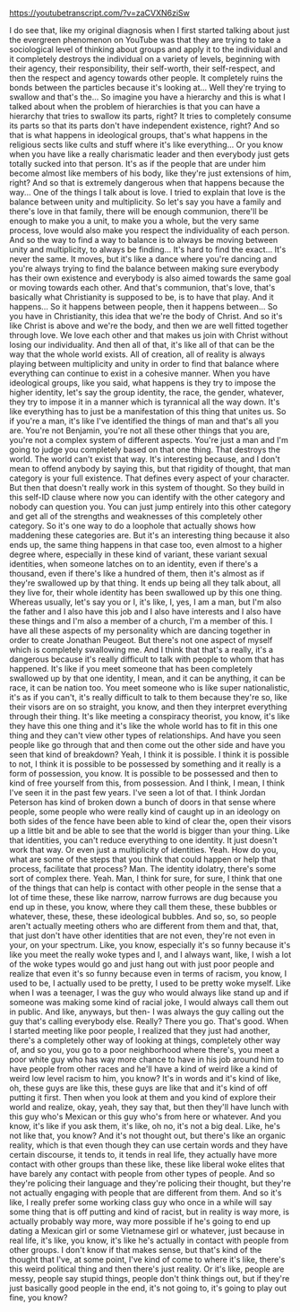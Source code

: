 https://youtubetranscript.com/?v=zaCVXN6ziSw

 I do see that, like my original diagnosis when I first started talking about just the evergreen phenomenon on YouTube was that they are trying to take a sociological level of thinking about groups and apply it to the individual and it completely destroys the individual on a variety of levels, beginning with their agency, their responsibility, their self-worth, their self-respect, and then the respect and agency towards other people. It completely ruins the bonds between the particles because it's looking at... Well they're trying to swallow and that's the... So imagine you have a hierarchy and this is what I talked about when the problem of hierarchies is that you can have a hierarchy that tries to swallow its parts, right? It tries to completely consume its parts so that its parts don't have independent existence, right? And so that is what happens in ideological groups, that's what happens in the religious sects like cults and stuff where it's like everything... Or you know when you have like a really charismatic leader and then everybody just gets totally sucked into that person. It's as if the people that are under him become almost like members of his body, like they're just extensions of him, right? And so that is extremely dangerous when that happens because the way... One of the things I talk about is love. I tried to explain that love is the balance between unity and multiplicity. So let's say you have a family and there's love in that family, there will be enough communion, there'll be enough to make you a unit, to make you a whole, but the very same process, love would also make you respect the individuality of each person. And so the way to find a way to balance is to always be moving between unity and multiplicity, to always be finding... It's hard to find the exact... It's never the same. It moves, but it's like a dance where you're dancing and you're always trying to find the balance between making sure everybody has their own existence and everybody is also aimed towards the same goal or moving towards each other. And that's communion, that's love, that's basically what Christianity is supposed to be, is to have that play. And it happens... So it happens between people, then it happens between... So you have in Christianity, this idea that we're the body of Christ. And so it's like Christ is above and we're the body, and then we are well fitted together through love. We love each other and that makes us join with Christ without losing our individuality. And then all of that, it's like all of that can be the way that the whole world exists. All of creation, all of reality is always playing between multiplicity and unity in order to find that balance where everything can continue to exist in a cohesive manner. When you have ideological groups, like you said, what happens is they try to impose the higher identity, let's say the group identity, the race, the gender, whatever, they try to impose it in a manner which is tyrannical all the way down. It's like everything has to just be a manifestation of this thing that unites us. So if you're a man, it's like I've identified the things of man and that's all you are. You're not Benjamin, you're not all these other things that you are, you're not a complex system of different aspects. You're just a man and I'm going to judge you completely based on that one thing. That destroys the world. The world can't exist that way. It's interesting because, and I don't mean to offend anybody by saying this, but that rigidity of thought, that man category is your full existence. That defines every aspect of your character. But then that doesn't really work in this system of thought. So they build in this self-ID clause where now you can identify with the other category and nobody can question you. You can just jump entirely into this other category and get all of the strengths and weaknesses of this completely other category. So it's one way to do a loophole that actually shows how maddening these categories are. But it's an interesting thing because it also ends up, the same thing happens in that case too, even almost to a higher degree where, especially in these kind of variant, these variant sexual identities, when someone latches on to an identity, even if there's a thousand, even if there's like a hundred of them, then it's almost as if they're swallowed up by that thing. It ends up being all they talk about, all they live for, their whole identity has been swallowed up by this one thing. Whereas usually, let's say you or I, it's like, I, yes, I am a man, but I'm also the father and I also have this job and I also have interests and I also have these things and I'm also a member of a church, I'm a member of this. I have all these aspects of my personality which are dancing together in order to create Jonathan Peugeot. But there's not one aspect of myself which is completely swallowing me. And I think that that's a really, it's a dangerous because it's really difficult to talk with people to whom that has happened. It's like if you meet someone that has been completely swallowed up by that one identity, I mean, and it can be anything, it can be race, it can be nation too. You meet someone who is like super nationalistic, it's as if you can't, it's really difficult to talk to them because they're so, like their visors are on so straight, you know, and then they interpret everything through their thing. It's like meeting a conspiracy theorist, you know, it's like they have this one thing and it's like the whole world has to fit in this one thing and they can't view other types of relationships. And have you seen people like go through that and then come out the other side and have you seen that kind of breakdown? Yeah, I think it is possible. I think it is possible to not, I think it is possible to be possessed by something and it really is a form of possession, you know. It is possible to be possessed and then to kind of free yourself from this, from possession. And I think, I mean, I think I've seen it in the past few years. I've seen a lot of that. I think Jordan Peterson has kind of broken down a bunch of doors in that sense where people, some people who were really kind of caught up in an ideology on both sides of the fence have been able to kind of clear the, open their visors up a little bit and be able to see that the world is bigger than your thing. Like that identities, you can't reduce everything to one identity. It just doesn't work that way. Or even just a multiplicity of identities. Yeah. How do you, what are some of the steps that you think that could happen or help that process, facilitate that process? Man. The identity idolatry, there's some sort of complex there. Yeah. Man, I think for sure, for sure, I think that one of the things that can help is contact with other people in the sense that a lot of time these, these like narrow, narrow furrows are dug because you end up in these, you know, where they call them these, these bubbles or whatever, these, these, these ideological bubbles. And so, so, so people aren't actually meeting others who are different from them and that, that, that just don't have other identities that are not even, they're not even in your, on your spectrum. Like, you know, especially it's so funny because it's like you meet the really woke types and I, and I always want, like, I wish a lot of the woke types would go and just hang out with just poor people and realize that even it's so funny because even in terms of racism, you know, I used to be, I actually used to be pretty, I used to be pretty woke myself. Like when I was a teenager, I was the guy who would always like stand up and if someone was making some kind of racial joke, I would always call them out in public. And like, anyways, but then- I was always the guy calling out the guy that's calling everybody else. Really? There you go. That's good. When I started meeting like poor people, I realized that they just had another, there's a completely other way of looking at things, completely other way of, and so you, you go to a poor neighborhood where there's, you meet a poor white guy who has way more chance to have in his job around him to have people from other races and he'll have a kind of weird like a kind of weird low level racism to him, you know? It's in words and it's kind of like, oh, these guys are like this, these guys are like that and it's kind of off putting it first. Then when you look at them and you kind of explore their world and realize, okay, yeah, they say that, but then they'll have lunch with this guy who's Mexican or this guy who's from here or whatever. And you know, it's like if you ask them, it's like, oh no, it's not a big deal. Like, he's not like that, you know? And it's not thought out, but there's like an organic reality, which is that even though they can use certain words and they have certain discourse, it tends to, it tends in real life, they actually have more contact with other groups than these like, these like liberal woke elites that have barely any contact with people from other types of people. And so they're policing their language and they're policing their thought, but they're not actually engaging with people that are different from them. And so it's like, I really prefer some working class guy who once in a while will say some thing that is off putting and kind of racist, but in reality is way more, is actually probably way more, way more possible if he's going to end up dating a Mexican girl or some Vietnamese girl or whatever, just because in real life, it's like, you know, it's like he's actually in contact with people from other groups. I don't know if that makes sense, but that's kind of the thought that I've, at some point, I've kind of come to where it's like, there's this weird political thing and then there's just reality. Or it's like, people are messy, people say stupid things, people don't think things out, but if they're just basically good people in the end, it's not going to, it's going to play out fine, you know?